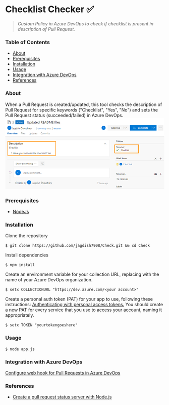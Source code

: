 # Checklist Checker :white_check_mark:
> *Custom Policy in Azure DevOps to check if checklist is present in description of Pull Request.*</br>

### Table of Contents
* [About](#about)
* [Prerequisites](#prerequisites)
* [Installation](#installation)
* [Usage](#usage)
* [Integration with Azure DevOps](#integration-with-azure-devops)
* [References](#references)
### About
When a Pull Request is created/updated, this tool checks the description of Pull Request for specific keywords ("Checklist", "Yes", "No") and sets the Pull Request status (succeeded/failed) in Azure DevOps.</br>
![Alt text](sample/succeeded.png "Succeeded") </br>
### Prerequisites
 * [NodeJs](https://nodejs.org/en/)
### Installation
Clone the repository
```console
$ git clone https://github.com/jagdish7908/Check.git && cd Check
```
Install dependencies
```console
$ npm install
```
Create an environment variable for your collection URL, replacing <your account> with the name of your Azure DevOps organization.
```console
$ setx COLLECTIONURL "https://dev.azure.com/<your account>"
```
Create a personal auth token (PAT) for your app to use, following these instructions: [Authenticating with personal access tokens.](https://docs.microsoft.com/en-us/azure/devops/organizations/accounts/use-personal-access-tokens-to-authenticate?view=azure-devops) You should create a new PAT for every service that you use to access your account, naming it appropriately.
```console
$ setx TOKEN "yourtokengoeshere"
```
### Usage
```console
$ node app.js
```
### Integration with Azure DevOps
[Configure web hook for Pull Requests in Azure DevOps](https://docs.microsoft.com/en-us/azure/devops/repos/git/create-pr-status-server?view=azure-devops#configure-a-service-hook-for-pr-events)
### References
 * [Create a pull request status server with Node.js](https://docs.microsoft.com/en-us/azure/devops/repos/git/create-pr-status-server?view=azure-devops)
